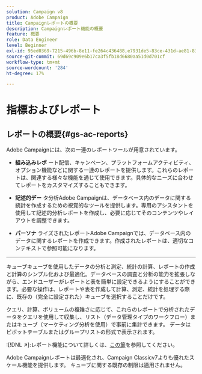 ```yaml
---
solution: Campaign v8
product: Adobe Campaign
title: Campaignレポートの概要
description: Campaignレポート機能の概要
feature: 概要
role: Data Engineer
level: Beginner
exl-id: 95ed0369-7215-496b-8e11-fe264c436488,e7931de5-83ce-431d-ae81-83793d257550
source-git-commit: 69d69c909e6b17ca3f5fb18d6680aa51d0d701cf
workflow-type: tm+mt
source-wordcount: '284'
ht-degree: 17%

---
```


# 指標およびレポート

## レポートの概要{#gs-ac-reports}

Adobe Campaignには、次の一連のレポートツールが用意されています。

* **組み込みレポ**
ート配信、キャンペーン、プラットフォームアクティビティ、オプション機能などに関する一連のレポートを提供します。これらのレポートは、関連する様々な機能を通じて使用できます。具体的なニーズに合わせてレポートをカスタマイズすることもできます。

* **記述的デー**
タ分析Adobe Campaignは、データベース内のデータに関する統計を作成するための視覚的なツールを提供します。専用のアシスタントを使用して記述的分析レポートを作成し、必要に応じてそのコンテンツやレイアウトを調整できます。

* **パーソナ**
ライズされたレポートAdobe Campaignでは、データベース内のデータに関するレポートを作成できます。作成されたレポートは、適切なコンテキストで参照可能になります。

* ****
キューブキューブを使用したデータの分析と測定、統計の計算、レポートの作成と計算のシンプル化および最適化。データベースの調査と分析の能力を拡張しながら、エンドユーザーがレポートと表を簡単に設定できるようにすることができます。必要な操作は、レポートや表を作成して計算、測定、統計を処理する際に、既存の（完全に設定された）キューブを選択することだけです。

クエリ、計算、ボリュームの複雑さに応じて、これらのレポートで分析されたデータをクエリを使用して収集し、リスト（データ管理タイプのワークフロー）またはキューブ（マーケティング分析を使用）で事前に集計できます。 データはピボットテーブルまたはグループリストの形式で表示されます。


:[!DNL :arrow_upper_right:]:レポート機能について詳しくは、[この節](https://experienceleague.adobe.com/docs/campaign-classic/using/reporting/reporting-in-adobe-campaign/about-adobe-campaign-reporting-tools.html)を参照してください。

Adobe Campaignレポートは最適化され、Campaign Classicv7よりも優れたスケール機能を提供します。 キューブに関する既存の制限は適用されません。

